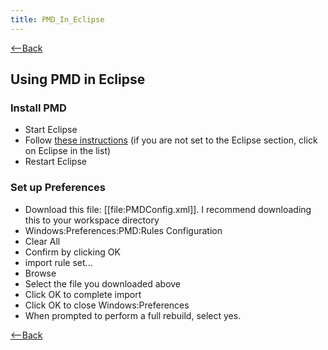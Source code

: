 ```yaml
---
title: PMD_In_Eclipse
---
```

[<--Back](Tool_Setup_and_Configuration_Notes)

## Using PMD in Eclipse

### Install PMD
* Start Eclipse
* Follow [these instructions](http://pmd.sourceforge.net/integrations.html#eclipse) (if you are not set to the Eclipse section, click on Eclipse in the list)
* Restart Eclipse

### Set up Preferences
* Download this file: [[file:PMDConfig.xml]]. I recommend downloading this to your workspace directory
* Windows:Preferences:PMD:Rules Configuration
* Clear All
* Confirm by clicking OK
* import rule set...
* Browse
* Select the file you downloaded above
* Click OK to complete import
* Click OK to close Windows:Preferences
* When prompted to perform a full rebuild, select yes.

[<--Back](Tool_Setup_and_Configuration_Notes)
